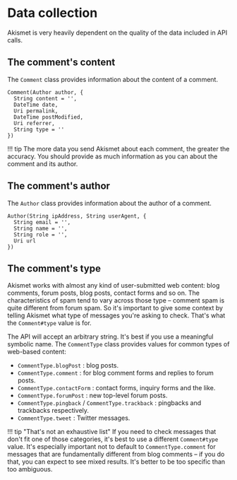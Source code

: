 # Data collection
Akismet is very heavily dependent on the quality of the data included in API calls.

## The comment's content
The `Comment` class provides information about the content of a comment.

```
Comment(Author author, {
  String content = '',
  DateTime date,
  Uri permalink,
  DateTime postModified,
  Uri referrer,
  String type = ''
})
```

!!! tip
    The more data you send Akismet about each comment, the greater the accuracy.
    You should provide as much information as you can about the comment and its author.

## The comment's author
The `Author` class provides information about the author of a comment.

```
Author(String ipAddress, String userAgent, {
  String email = '',
  String name = '',
  String role = '',
  Uri url
})
```

## The comment's type
Akismet works with almost any kind of user-submitted web content: blog comments, forum posts, blog posts, contact forms and so on. The characteristics of spam tend to vary across those type – comment spam is quite different from forum spam. So it's important to give some context by telling Akismet what type of messages you're asking to check. That's what the `Comment#type` value is for.

The API will accept an arbitrary string. It's best if you use a meaningful symbolic name. The `CommentType` class provides values for common types of web-based content:

- `CommentType.blogPost` : blog posts.
- `CommentType.comment` : for blog comment forms and replies to forum posts.
- `CommentType.contactForm` : contact forms, inquiry forms and the like.
- `CommentType.forumPost` : new top-level forum posts.
- `CommentType.pingback` / `CommentType.trackback` : pingbacks and trackbacks respectively.
- `CommentType.tweet` : Twitter messages.

!!! tip "That's not an exhaustive list"
    If you need to check messages that don't fit one of those categories, it's best to use a different `Comment#type` value. It's especially important not to default to `CommentType.comment` for messages that are fundamentally different from blog comments – if you do that, you can expect to see mixed results. It's better to be too specific than too ambiguous.
